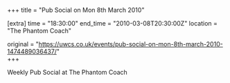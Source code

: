 +++
title = "Pub Social on Mon 8th March 2010"

[extra]
time = "18:30:00"
end_time = "2010-03-08T20:30:00Z"
location = "The Phantom Coach"

original = "https://uwcs.co.uk/events/pub-social-on-mon-8th-march-2010-1474489036437/"    
+++

Weekly Pub Social at The Phantom Coach

